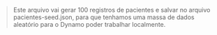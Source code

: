 > Este arquivo vai gerar 100 registros de pacientes e salvar no arquivo pacientes-seed.json, para que tenhamos uma massa de dados aleatório para o Dynamo poder trabalhar localmente. 